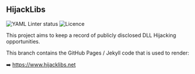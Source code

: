 ## HijackLibs
![YAML Linter status](https://github.com/wietze/HijackLibs/actions/workflows/yaml-lint.yml/badge.svg) ![Licence](https://img.shields.io/github/license/wietze/HijackLibs)


This project aims to keep a record of publicly disclosed DLL Hijacking opportunities.

This branch contains the GitHub Pages / Jekyll code that is used to render:

➡️ https://www.hijacklibs.net
